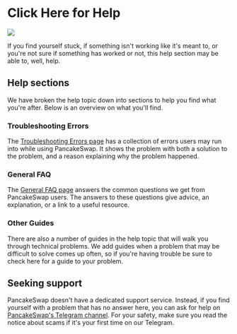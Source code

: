 # Click Here for Help

![](<../.gitbook/assets/docs masthead (10).png>)

If you find yourself stuck, if something isn't working like it's meant to, or you're not sure if something has worked or not, this help section may be able to, well, help.

## Help sections

We have broken the help topic down into sections to help you find what you're after. Below is an overview on what you'll find.

### Troubleshooting Errors

The [Troubleshooting Errors page](https://docs.pancakeswap.finance/help/troubleshooting) has a collection of errors users may run into while using PancakeSwap. It shows the problem with both a solution to the problem, and a reason explaining why the problem happened.

### General FAQ

The [General FAQ page](https://docs.pancakeswap.finance/help/faq) answers the common questions we get from PancakeSwap users. The answers to these questions give advice, an explanation, or a link to a useful resource.

### Other Guides

There are also a number of guides in the help topic that will walk you through technical problems. We add guides when a problem that may be difficult to solve comes up often, so if you're having trouble be sure to check here for a guide to your problem.

## Seeking support

PancakeSwap doesn't have a dedicated support service. Instead, if you find yourself with a problem that has no answer here, you can ask for help on [PancakeSwap's Telegram channel](https://t.me/pancakeswap). For your safety, make sure you read the notice about scams if it's your first time on our Telegram.
